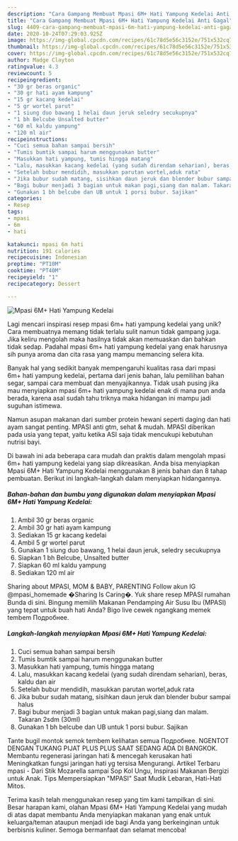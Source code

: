 ```yaml
---
description: "Cara Gampang Membuat Mpasi 6M+ Hati Yampung Kedelai Anti Gagal"
title: "Cara Gampang Membuat Mpasi 6M+ Hati Yampung Kedelai Anti Gagal"
slug: 4409-cara-gampang-membuat-mpasi-6m-hati-yampung-kedelai-anti-gagal
date: 2020-10-24T07:29:03.925Z
image: https://img-global.cpcdn.com/recipes/61c78d5e56c3152e/751x532cq70/mpasi-6m-hati-yampung-kedelai-foto-resep-utama.jpg
thumbnail: https://img-global.cpcdn.com/recipes/61c78d5e56c3152e/751x532cq70/mpasi-6m-hati-yampung-kedelai-foto-resep-utama.jpg
cover: https://img-global.cpcdn.com/recipes/61c78d5e56c3152e/751x532cq70/mpasi-6m-hati-yampung-kedelai-foto-resep-utama.jpg
author: Madge Clayton
ratingvalue: 4.3
reviewcount: 5
recipeingredient:
- "30 gr beras organic"
- "30 gr hati ayam kampung"
- "15 gr kacang kedelai"
- "5 gr wortel parut"
- "1 siung duo bawang 1 helai daun jeruk seledry secukupnya"
- "1 bh Belcube Unsalted butter"
- "60 ml kaldu yampung"
- "120 ml air"
recipeinstructions:
- "Cuci semua bahan sampai bersih"
- "Tumis bumtik sampai harum menggunakan butter"
- "Masukkan hati yampung, tumis hingga matang"
- "Lalu, masukkan kacang kedelai (yang sudah direndam seharian), beras, kaldu dan air"
- "Setelah bubur mendidih, masukkan parutan wortel,aduk rata"
- "Jika bubur sudah matang, sisihkan daun jeruk dan blender bubur sampai halus"
- "Bagi bubur menjadi 3 bagian untuk makan pagi,siang dan malam. Takaran 2sdm (30ml)"
- "Gunakan 1 bh belcube dan UB untuk 1 porsi bubur. Sajikan"
categories:
- Resep
tags:
- mpasi
- 6m
- hati

katakunci: mpasi 6m hati 
nutrition: 191 calories
recipecuisine: Indonesian
preptime: "PT10M"
cooktime: "PT40M"
recipeyield: "1"
recipecategory: Dessert

---
```



![Mpasi 6M+ Hati Yampung Kedelai](https://img-global.cpcdn.com/recipes/61c78d5e56c3152e/751x532cq70/mpasi-6m-hati-yampung-kedelai-foto-resep-utama.jpg)

Lagi mencari inspirasi resep mpasi 6m+ hati yampung kedelai yang unik? Cara membuatnya memang tidak terlalu sulit namun tidak gampang juga. Jika keliru mengolah maka hasilnya tidak akan memuaskan dan bahkan tidak sedap. Padahal mpasi 6m+ hati yampung kedelai yang enak harusnya sih punya aroma dan cita rasa yang mampu memancing selera kita.

Banyak hal yang sedikit banyak mempengaruhi kualitas rasa dari mpasi 6m+ hati yampung kedelai, pertama dari jenis bahan, lalu pemilihan bahan segar, sampai cara membuat dan menyajikannya. Tidak usah pusing jika mau menyiapkan mpasi 6m+ hati yampung kedelai enak di mana pun anda berada, karena asal sudah tahu triknya maka hidangan ini mampu jadi suguhan istimewa.

Namun asupan makanan dari sumber protein hewani seperti daging dan hati ayam sangat penting. MPASI anti gtm, sehat &amp; mudah. MPASI diberikan pada usia yang tepat, yaitu ketika ASI saja tidak mencukupi kebutuhan nutrisi bayi.


Di bawah ini ada beberapa cara mudah dan praktis dalam mengolah mpasi 6m+ hati yampung kedelai yang siap dikreasikan. Anda bisa menyiapkan Mpasi 6M+ Hati Yampung Kedelai menggunakan 8 jenis bahan dan 8 tahap pembuatan. Berikut ini langkah-langkah dalam menyiapkan hidangannya.

<!--inarticleads1-->

##### Bahan-bahan dan bumbu yang digunakan dalam menyiapkan Mpasi 6M+ Hati Yampung Kedelai:

1. Ambil 30 gr beras organic
1. Ambil 30 gr hati ayam kampung
1. Sediakan 15 gr kacang kedelai
1. Ambil 5 gr wortel parut
1. Gunakan 1 siung duo bawang, 1 helai daun jeruk, seledry secukupnya
1. Siapkan 1 bh Belcube, Unsalted butter
1. Siapkan 60 ml kaldu yampung
1. Sediakan 120 ml air


Sharing about MPASI, MOM &amp; BABY, PARENTING Follow akun IG @mpasi_homemade �Sharing Is Caring�. Yuk share resep MPASI rumahan Bunda di sini. Bingung memilih Makanan Pendamping Air Susu Ibu (MPASI) yang tepat untuk buah hati Anda? Bigo live cewek ngangkang memek tembem Подробнее. 

<!--inarticleads2-->

##### Langkah-langkah menyiapkan Mpasi 6M+ Hati Yampung Kedelai:

1. Cuci semua bahan sampai bersih
1. Tumis bumtik sampai harum menggunakan butter
1. Masukkan hati yampung, tumis hingga matang
1. Lalu, masukkan kacang kedelai (yang sudah direndam seharian), beras, kaldu dan air
1. Setelah bubur mendidih, masukkan parutan wortel,aduk rata
1. Jika bubur sudah matang, sisihkan daun jeruk dan blender bubur sampai halus
1. Bagi bubur menjadi 3 bagian untuk makan pagi,siang dan malam. Takaran 2sdm (30ml)
1. Gunakan 1 bh belcube dan UB untuk 1 porsi bubur. Sajikan


Tante bugil montok semok tembem kelihatan semua Подробнее. NGENTOT DENGAN TUKANG PIJAT PLUS PLUS SAAT SEDANG ADA DI BANGKOK. Membantu regenerasi jaringan hati &amp; mencegah kerusakan hati Meningkatkan fungsi jaringan hati yg tersisa Mengurangi. Artikel Terbaru mpasi - Dari Stik Mozarella sampai Sop Kol Ungu, Inspirasi Makanan Bergizi untuk Anak. Tips Mempersiapkan &#34;MPASI&#34; Saat Mudik Lebaran, Hati-Hati Mitos. 

Terima kasih telah menggunakan resep yang tim kami tampilkan di sini. Besar harapan kami, olahan Mpasi 6M+ Hati Yampung Kedelai yang mudah di atas dapat membantu Anda menyiapkan makanan yang enak untuk keluarga/teman ataupun menjadi ide bagi Anda yang berkeinginan untuk berbisnis kuliner. Semoga bermanfaat dan selamat mencoba!

